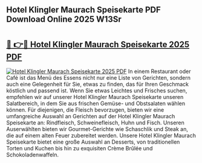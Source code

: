 ## Hotel Klingler Maurach Speisekarte PDF Download Online 2025 W13Sr

# <h2><a href="http://gccagf.nevu.top/?p=Hotel+Klingler+Maurach+Speisekarte">🔗 👉🔴 Hotel Klingler Maurach Speisekarte 2025 PDF</a></h2>

[![Hotel Klingler Maurach Speisekarte 2025 PDF](https://i.imgur.com/dBaPXMq.png)](http://gccagf.nevu.top/?p=Hotel+Klingler+Maurach+Speisekarte)
In einem Restaurant oder Café ist das Menü des Essens nicht nur eine Liste von Gerichten, sondern auch eine Gelegenheit für Sie, etwas zu finden, das für Ihren Geschmack köstlich und passend ist. Wenn Sie etwas Leichtes und Frisches suchen, empfehlen wir auf unserer Hotel Klingler Maurach Speisekarte unseren Salatbereich, in dem Sie aus frischen Gemüse- und Obstsalaten wählen können. Für diejenigen, die Fleisch bevorzugen, bieten wir eine umfangreiche Auswahl an Gerichten auf der Hotel Klingler Maurach Speisekarte an: Rindfleisch, Schweinefleisch, Huhn und Fisch. Unseren Auserwählten bieten wir Gourmet-Gerichte wie Schaschlik und Steak an, die auf einem alten Feuer zubereitet werden. Unsere Hotel Klingler Maurach Speisekarte bietet eine große Auswahl an Desserts, von traditionellen Torten und Kuchen bis hin zu exquisiten Crème Brûlée und Schokoladenwaffeln.
